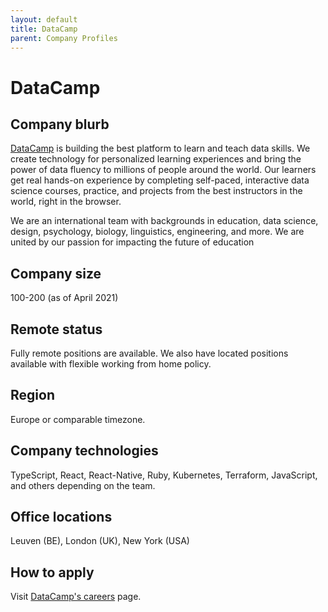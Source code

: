 ```yaml
---
layout: default
title: DataCamp
parent: Company Profiles
---
```


# DataCamp

## Company blurb

[DataCamp](https://datacamp.com) is building the best platform to learn and teach data skills. We create technology for personalized learning experiences and bring the power of data fluency to millions of people around the world. Our learners get real hands-on experience by completing self-paced, interactive data science courses, practice, and projects from the best instructors in the world, right in the browser.

We are an international team with backgrounds in education, data science, design, psychology, biology, linguistics, engineering, and more. We are united by our passion for impacting the future of education

## Company size

100-200 (as of April 2021)

## Remote status

Fully remote positions are available. We also have located positions available with flexible working from home policy.

## Region

Europe or comparable timezone.

## Company technologies

TypeScript, React, React-Native, Ruby, Kubernetes, Terraform, JavaScript, and others depending on the team.

## Office locations

Leuven (BE), London (UK), New York (USA)

## How to apply

Visit [DataCamp's careers](https://datacamp.com/careers) page.
